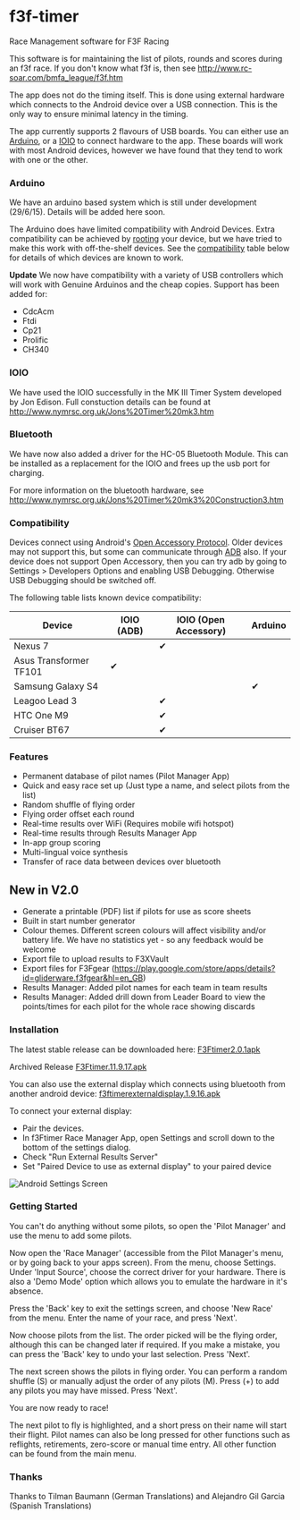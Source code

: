 # f3f-timer

Race Management software for F3F Racing

This software is for maintaining the list of pilots, rounds and scores during an f3f race.
If you don't know what f3f is, then see http://www.rc-soar.com/bmfa_league/f3f.htm

The app does not do the timing itself. This is done using external hardware which connects to the Android device over a USB connection. This is the only way to ensure minimal latency in the timing.

The app currently supports 2 flavours of USB boards. You can either use an <a href="https://www.arduino.cc">Arduino</a>, or a <a href="https://www.sparkfun.com/products/10748">IOIO<a> to connect hardware to the app. These boards will work with most Android devices, however we have found that they tend to work with one or the other.

### Arduino
We have an arduino based system which is still under development (29/6/15). Details will be added here soon.

The Arduino does have limited compatibility with Android Devices. Extra compatibility can be achieved by <a href="https://en.wikipedia.org/wiki/Rooting_(Android_OS)">rooting</a> your device, but we have tried to make this work with off-the-shelf devices. See the <a href="https://github.com/marktreble/f3f-timer/blob/master/README.md#compatibility">compatibility</a> table below for details of which devices are known to work.

**Update**
We now have compatibility with a variety of USB controllers which will work with Genuine Arduinos and the cheap copies.
Support has been added for:
- CdcAcm
- Ftdi
- Cp21
- Prolific
- CH340

### IOIO
We have used the IOIO successfully in the MK III Timer System developed by Jon Edison. Full constuction details can be found at http://www.nymrsc.org.uk/Jons%20Timer%20mk3.htm

### Bluetooth
We have now also added a driver for the HC-05 Bluetooth Module. This can be installed as a replacement for the IOIO and frees up the usb port for charging.

For more information on the bluetooth hardware, see <a href="http://www.nymrsc.org.uk/Jons%20Timer%20mk3%20Construction3.htm">http://www.nymrsc.org.uk/Jons%20Timer%20mk3%20Construction3.htm</a>

### Compatibility

Devices connect using Android's <a href="http://source.android.com/accessories/protocol.html">Open Accessory Protocol</a>. Older devices may not support this, but some can communicate through <a href="http://developer.android.com/tools/help/adb.html">ADB</a> also. If your device does not support Open Accessory, then you can try adb by going to Settings > Developers Options and enabling USB Debugging. Otherwise USB Debugging should be switched off.

The following table lists known device compatibility:

| Device                  | IOIO (ADB) | IOIO (Open Accessory) | Arduino |
| ----------------------- | ---------- | --------------------- | ------- |
| Nexus 7                 |            | ✔                     |         |
| Asus Transformer TF101  | ✔          |                       |         |
| Samsung Galaxy S4       |            |                       |✔        |
| Leagoo Lead 3           |            | ✔                     |         |
| HTC One M9              |            | ✔                     |         |
| Cruiser BT67            |            | ✔                     |         |

### Features

- Permanent database of pilot names (Pilot Manager App)
- Quick and easy race set up (Just type a name, and select pilots from the list)
- Random shuffle of flying order
- Flying order offset each round
- Real-time results over WiFi (Requires mobile wifi hotspot)
- Real-time results through Results Manager App
- In-app group scoring
- Multi-lingual voice synthesis
- Transfer of race data between devices over bluetooth

## New in V2.0

- Generate a printable (PDF) list if pilots for use as score sheets
- Built in start number generator
- Colour themes. Different screen colours will affect visibility and/or battery life. We have no statistics yet - so any feedback would be welcome
- Export file to upload results to F3XVault
- Export files for F3Fgear (https://play.google.com/store/apps/details?id=gliderware.f3fgear&hl=en_GB)
- Results Manager: Added pilot names for each team in team results
- Results Manager: Added drill down from Leader Board to view the points/times for each pilot for the whole race showing discards

### Installation

The latest stable release can be downloaded here:
<a href="https://www.marktreble.co.uk/clients/f3f/F3Ftimer2.0.1.apk">F3Ftimer2.0.1apk</a>

Archived Release
<a href="https://www.marktreble.co.uk/clients/f3f/F3Ftimer.11.9.17.apk">F3Ftimer.11.9.17.apk</a>

You can also use the external display which connects using bluetooth from another android device:
<a href="https://www.marktreble.co.uk/clients/f3f/f3ftimerexternaldisplay.1.9.16.apk">f3ftimerexternaldisplay.1.9.16.apk</a>

To connect your external display:
* Pair the devices.
* In f3Ftimer Race Manager App, open Settings and scroll down to the bottom of the settings dialog.
* Check "Run External Results Server"
* Set "Paired Device to use as external display" to your paired device

![Android Settings Screen](https://github.com/marktreble/f3f-timer/blob/master/images/extdisp-setup.png)

### Getting Started

You can't do anything without some pilots, so open the 'Pilot Manager' and use the menu to add some pilots.

Now open the 'Race Manager' (accessible from the Pilot Manager's menu, or by going back to your apps screen). From the menu, choose Settings. Under 'Input Source', choose the correct driver for your hardware. There is also a 'Demo Mode' option which allows you to emulate the hardware in it's absence.

Press the 'Back' key to exit the settings screen, and choose 'New Race' from the menu. Enter the name of your race, and press 'Next'.

Now choose pilots from the list. The order picked will be the flying order, although this can be changed later if required. If you make a mistake, you can press the 'Back' key to undo your last selection. Press 'Next'.

The next screen shows the pilots in flying order. You can perform a random shuffle (S) or manually adjust the order of any pilots (M). Press (+) to add any pilots you may have missed. Press 'Next'.

You are now ready to race!

The next pilot to fly is highlighted, and a short press on their name will start their flight. Pilot names can also be long pressed for other functions such as reflights, retirements, zero-score or manual time entry. All other function can be found from the main menu.

### Thanks
Thanks to Tilman Baumann (German Translations) and Alejandro Gil Garcia (Spanish Translations)






